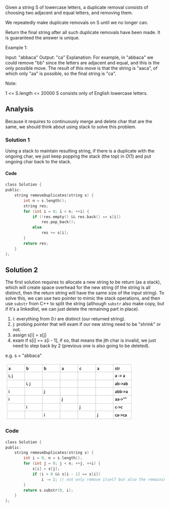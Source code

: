 Given a string S of lowercase letters, a duplicate removal consists of choosing two adjacent and equal letters, and removing them.

We repeatedly make duplicate removals on S until we no longer can.

Return the final string after all such duplicate removals have been made.  It is guaranteed the answer is unique.

Example 1:

Input: "abbaca"
Output: "ca"
Explanation: 
For example, in "abbaca" we could remove "bb" since the letters are adjacent and equal, and this is the only possible move.  The result of this move is that the string is "aaca", of which only "aa" is possible, so the final string is "ca".
 

Note:

1 <= S.length <= 20000
S consists only of English lowercase letters.

## Analysis

Because it requires to continuously merge and delete char that are the same, we should think about using stack to solve this problem.

### Solution 1

Using a stack to maintain resulting string, if there is a duplicate with the ongoing char, we just keep popping the stack (the top) in $O(1)$ and put ongoing char back to the stack.

#### Code

```c
class Solution {
public:
    string removeDuplicates(string s) {
        int n = s.length();
        string res;
        for (int i = 0; i < n; ++i) {
            if (!res.empty() && res.back() == s[i])
                res.pop_back();
            else 
                res += s[i];
        }
        return res;
    }
};
```

## Solution 2

The first solution requires to allocate a new string to be return (as a stack), which will create space overhead for the new string (if the string is all distinct, then the return string will have the same size of the input string). To solve this, we can use two pointer to mimic the stack operations, and then use `substr` from C++ to split the string (although `substr` also make copy, but if it's a linkedlist, we can just delete the remaining part in place).

1. i: everything from 0:i are distinct (our returned string).
2. j: probing pointer that will exam if our new string need to be "shrink" or not.
3. assign s[i] = s[j]
4. exam if s[i] == s[i - 1], if so, that means the jth char is invalid, we just need to step back by 2 (previous one is also going to be deleted).

e.g. s = "abbaca"

![IMAGE](resources/078F3F512A44E2AE9EABEAE27307D119.jpg)

### Code

```c
class Solution {
public:
    string removeDuplicates(string s) {
        int i = 0, n = s.length();
        for (int j = 0; j < n; ++j, ++i) {
            s[i] = s[j];            
            if (i > 0 && s[i - 1] == s[i])
                i -= 2; // not only remove itself but also the remaining one in previous iteration
        }
        return s.substr(0, i);
    }
};
```